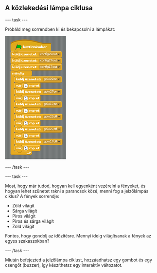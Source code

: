 ## A közlekedési lámpa ciklusa

\--- task \---

Próbáld meg sorrendben ki és bekapcsolni a lámpákat:

![](images/scratch1-5.png)

\--- /task \---

\--- task \---

Most, hogy már tudod, hogyan kell egyenként vezérelni a fényeket, és hogyan lehet szünetet rakni a parancsok közé, menni fog a jelzőlámpás ciklus? A fények sorrendje:

- Zöld világít
- Sárga világít
- Piros világít
- Piros és sárga világít
- Zöld világít

Fontos, hogy gondolj az időzítésre. Mennyi ideig világítsanak a fények az egyes szakaszokban?

\--- /task \---

Miután befejezted a jelzőlámpa ciklust, hozzáadhatsz egy gombot és egy csengőt (buzzer), így készíthetsz egy interaktív változatot.